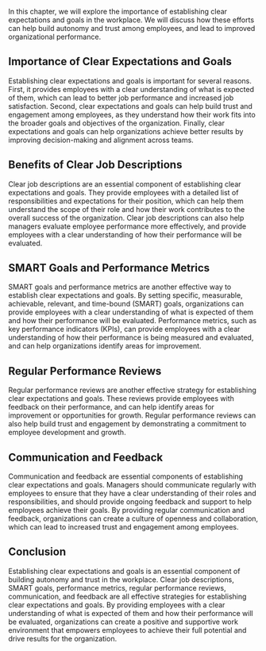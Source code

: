 
In this chapter, we will explore the importance of establishing clear expectations and goals in the workplace. We will discuss how these efforts can help build autonomy and trust among employees, and lead to improved organizational performance.

Importance of Clear Expectations and Goals
------------------------------------------

Establishing clear expectations and goals is important for several reasons. First, it provides employees with a clear understanding of what is expected of them, which can lead to better job performance and increased job satisfaction. Second, clear expectations and goals can help build trust and engagement among employees, as they understand how their work fits into the broader goals and objectives of the organization. Finally, clear expectations and goals can help organizations achieve better results by improving decision-making and alignment across teams.

Benefits of Clear Job Descriptions
----------------------------------

Clear job descriptions are an essential component of establishing clear expectations and goals. They provide employees with a detailed list of responsibilities and expectations for their position, which can help them understand the scope of their role and how their work contributes to the overall success of the organization. Clear job descriptions can also help managers evaluate employee performance more effectively, and provide employees with a clear understanding of how their performance will be evaluated.

SMART Goals and Performance Metrics
-----------------------------------

SMART goals and performance metrics are another effective way to establish clear expectations and goals. By setting specific, measurable, achievable, relevant, and time-bound (SMART) goals, organizations can provide employees with a clear understanding of what is expected of them and how their performance will be evaluated. Performance metrics, such as key performance indicators (KPIs), can provide employees with a clear understanding of how their performance is being measured and evaluated, and can help organizations identify areas for improvement.

Regular Performance Reviews
---------------------------

Regular performance reviews are another effective strategy for establishing clear expectations and goals. These reviews provide employees with feedback on their performance, and can help identify areas for improvement or opportunities for growth. Regular performance reviews can also help build trust and engagement by demonstrating a commitment to employee development and growth.

Communication and Feedback
--------------------------

Communication and feedback are essential components of establishing clear expectations and goals. Managers should communicate regularly with employees to ensure that they have a clear understanding of their roles and responsibilities, and should provide ongoing feedback and support to help employees achieve their goals. By providing regular communication and feedback, organizations can create a culture of openness and collaboration, which can lead to increased trust and engagement among employees.

Conclusion
----------

Establishing clear expectations and goals is an essential component of building autonomy and trust in the workplace. Clear job descriptions, SMART goals, performance metrics, regular performance reviews, communication, and feedback are all effective strategies for establishing clear expectations and goals. By providing employees with a clear understanding of what is expected of them and how their performance will be evaluated, organizations can create a positive and supportive work environment that empowers employees to achieve their full potential and drive results for the organization.
